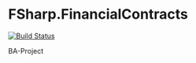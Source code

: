 # FSharp.FinancialContracts
[![Build Status](https://travis-ci.org/frederikreher/FSharp.FinancialContracts.svg?branch=master)](https://travis-ci.org/frederikreher/FSharp.FinancialContracts)

BA-Project
